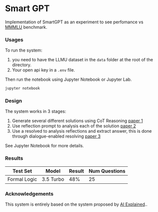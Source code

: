# Smart GPT

Implementation of SmartGPT as an experiment to see perfomance vs [MMMLU](https://github.com/hendrycks/test) benchmark.

### Usages

To run the system:
1. you need to have the LLMU dataset in the `data` folder at the root of the directory.
2. Your open api key in a `.env` file.

Then run the notebook using Jupyter Notebook or Jupyter Lab.

```bash
jupyter notebook
```

### Design

The system works in 3 stages:

1. Generate several different solutions using CoT Reasoning [paper 1](https://arxiv.org/pdf/2305.02897.pdf)
2. Use reflection prompt to analysis each of the solution [paper 2](https://arxiv.org/pdf/2303.11366.pdf)
3. Use a resolved to analysis reflections and extract answer, this is done through dialogue-enabled resolving [paper 3](https://arxiv.org/pdf/2303.17071.pdf)

See Jupyter Notebook for more details.

### Results

| Test Set      | Model     | Result | Num Questions |
|---------------|-----------|--------|---------------|
| Formal Logic  | 3.5 Turbo | 48%    | 25            | 


### Acknowledgements

This system is entirely based on the system proposed by [AI Explained](https://www.youtube.com/watch?v=wVzuvf9D9BU)..
